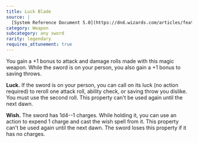 ```yaml
---
title: Luck Blade
source: |
  [System Reference Document 5.0](https://dnd.wizards.com/articles/features/systems-reference-document-srd)
category: Weapon
subcategory: any sword
rarity: legendary
requires_attunement: true
---
```


You gain a +1 bonus to attack and damage rolls made with this magic weapon. While the sword is on your person, you also gain a +1 bonus to saving throws.

**Luck.** If the sword is on your person, you can call on its luck (no action required) to reroll one attack roll, ability check, or saving throw you dislike. You must use the second roll. This property can't be used again until the next dawn.

**Wish.** The sword has 1d4--1 charges. While holding it, you can use an action to expend 1 charge and cast the wish spell from it. This property can't be used again until the next dawn. The sword loses this property if it has no charges.
